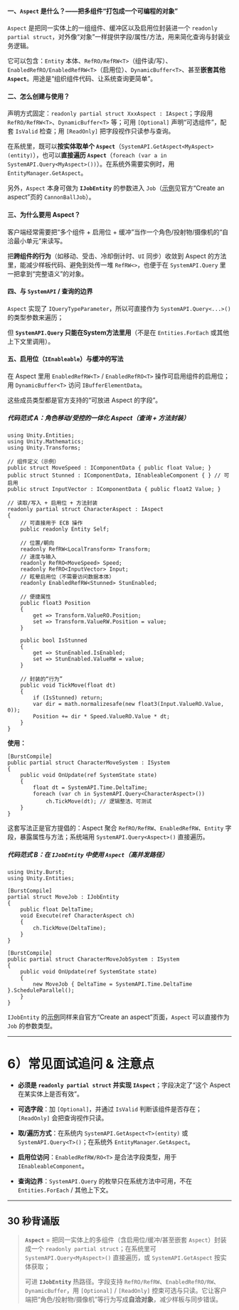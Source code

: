 #### 一、`Aspect` 是什么？——把多组件“打包成一个可编程的对象”

`Aspect` 是把同一实体上的一组组件、缓冲区以及启用位封装进一个 `readonly partial struct`，对外像“对象”一样提供字段/属性/方法，用来简化查询与封装业务逻辑。

它可以包含：`Entity` 本体、`RefRO/RefRW<T>`（组件读/写）、`EnabledRefRO/EnabledRefRW<T>`（启用位）、`DynamicBuffer<T>`、甚至**嵌套其他 `Aspect`**。用途是“组织组件代码、让系统查询更简单”。

#### 二、怎么创建与使用？

声明方式固定：`readonly partial struct XxxAspect : IAspect`；字段用 `RefRO/RefRW<T>`、`DynamicBuffer<T>` 等；可用 `[Optional]` 声明“可选组件”，配套 `IsValid` 检查；用 `[ReadOnly]` 把字段视作只读参与查询。

在系统里，既可以**按实体取单个 `Aspect`**（`SystemAPI.GetAspect<MyAspect>(entity)`），也可以**直接遍历 `Aspect`**（`foreach (var a in SystemAPI.Query<MyAspect>())`）。在系统外需要实例时，用 `EntityManager.GetAspect`。

另外，`Aspect` 本身可做为 **`IJobEntity`** 的参数进入 `Job`（[示例](https://docs.unity3d.com/Packages/com.unity.entities%401.0/manual/aspects-create.html)见官方“Create an aspect”页的 `CannonBallJob`）。

#### 三、为什么要用 Aspect？

客户端经常需要把“多个组件 + 启用位 + 缓冲”当作一个角色/投射物/摄像机的“自洽最小单元”来读写。

把**跨组件的行为**（如移动、受击、冷却倒计时、`UI` 同步）收敛到 Aspect 的方法里，能减少样板代码、避免到处传一堆 `RefRW<>`，也便于在 `SystemAPI.Query` 里一把拿到“完整语义”的对象。

#### 四、与 `SystemAPI` / 查询的边界

`Aspect` 实现了 `IQueryTypeParameter`，所以可直接作为 `SystemAPI.Query<...>()` 的类型参数来遍历；

但 **`SystemAPI.Query` 只能在System方法里用**（不是在 `Entities.ForEach` 或其他上下文里调用）。

#### 五、启用位（`IEnableable`）与缓冲的写法

在 Aspect 里用 `EnabledRefRW<T>` / `EnabledRefRO<T>` 操作可启用组件的启用位；用 `DynamicBuffer<T>` 访问 `IBufferElementData`。

这些成员类型都是官方支持的“可放进 Aspect 的字段”。

##### 代码范式 A：角色移动/受控的一体化 Aspect（查询 + 方法封装）

```
using Unity.Entities;
using Unity.Mathematics;
using Unity.Transforms;

// 组件定义（示例）
public struct MoveSpeed : IComponentData { public float Value; }
public struct Stunned : IComponentData, IEnableableComponent { } // 可启用
public struct InputVector : IComponentData { public float2 Value; }

// 读取/写入 + 启用位 + 方法封装
readonly partial struct CharacterAspect : IAspect
{
    // 可直接用于 ECB 操作
    public readonly Entity Self;

    // 位置/朝向
    readonly RefRW<LocalTransform> Transform;
    // 速度与输入
    readonly RefRO<MoveSpeed> Speed;
    readonly RefRO<InputVector> Input;
    // 眩晕启用位（不需要访问数据本体）
    readonly EnabledRefRW<Stunned> StunEnabled;

    // 便捷属性
    public float3 Position
    {
        get => Transform.ValueRO.Position;
        set => Transform.ValueRW.Position = value;
    }

    public bool IsStunned
    {
        get => StunEnabled.IsEnabled;
        set => StunEnabled.ValueRW = value;
    }

    // 封装的“行为”
    public void TickMove(float dt)
    {
        if (IsStunned) return;
        var dir = math.normalizesafe(new float3(Input.ValueRO.Value, 0));
        Position += dir * Speed.ValueRO.Value * dt;
    }
}

```
**使用：**
```
[BurstCompile]
public partial struct CharacterMoveSystem : ISystem
{
    public void OnUpdate(ref SystemState state)
    {
        float dt = SystemAPI.Time.DeltaTime;
        foreach (var ch in SystemAPI.Query<CharacterAspect>())
            ch.TickMove(dt); // 逻辑整洁、可测试
    }
}

```

这套写法正是官方提倡的：Aspect 聚合 `RefRO/RefRW`、`EnabledRefRW`、`Entity` 字段，暴露属性与方法；系统端用 `SystemAPI.Query<Aspect>()` 直接遍历。

##### 代码范式 B：在 `IJobEntity` 中使用 `Aspect`（高并发路径）

```
using Unity.Burst;
using Unity.Entities;

[BurstCompile]
partial struct MoveJob : IJobEntity
{
    public float DeltaTime;
    void Execute(ref CharacterAspect ch)
    {
        ch.TickMove(DeltaTime);
    }
}

[BurstCompile]
public partial struct CharacterMoveJobSystem : ISystem
{
    public void OnUpdate(ref SystemState state)
    {
        new MoveJob { DeltaTime = SystemAPI.Time.DeltaTime }.ScheduleParallel();
    }
}

```
`IJobEntity` 的[示例](https://docs.unity3d.com/Packages/com.unity.entities%401.0/manual/aspects-create.html)同样来自官方“Create an aspect”页面，`Aspect` 可以直接作为 `Job` 的参数类型。

---

# 6）常见面试追问 & 注意点

- **必须是 `readonly partial struct` 并实现 `IAspect`**；字段决定了“这个 Aspect 在某实体上是否有效”。
    
- **可选字段**：加 `[Optional]`，并通过 `IsValid` 判断该组件是否存在；`[ReadOnly]` 会把查询视作只读。
    
- **取/遍历方式**：在系统内 `SystemAPI.GetAspect<T>(entity)` 或 `SystemAPI.Query<T>()`；在系统外 `EntityManager.GetAspect`。
    
- **启用位访问**：`EnabledRefRW/RO<T>` 是合法字段类型，用于 `IEnableableComponent`。
    
- **查询边界**：`SystemAPI.Query` 的枚举只在系统方法中可用，不在 `Entities.ForEach` / 其他上下文。
    

---

## 30 秒背诵版

> **`Aspect`** = 把同一实体上的多组件（含启用位/缓冲/甚至嵌套 `Aspect`）封装成一个 `readonly partial struct`；在系统里可 `SystemAPI.Query<MyAspect>()` 直接遍历，或 `SystemAPI.GetAspect` 按实体获取；
> 
> 可进 **`IJobEntity`** 热路径。字段支持 `RefRO/RefRW`、`EnabledRefRO/RW`、`DynamicBuffer`，用 `[Optional]` / `[ReadOnly]` 控束可选与只读。它让客户端把“角色/投射物/摄像机”等行为写成**自洽对象**，减少样板与同步错误。